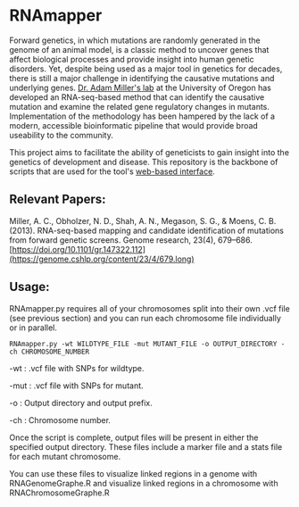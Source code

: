 # RNAmapper

Forward genetics, in which mutations are randomly generated in the genome of an animal model, is a classic method to uncover genes that affect biological processes and provide insight into human genetic disorders. Yet, despite being used as a major tool in genetics for decades, there is still a major challenge in identifying the causative mutations and underlying genes. [Dr. Adam Miller's lab](https://www.adammillerlab.com/) at the University of Oregon has developed an RNA-seq-based method that can identify the causative mutation and examine the related gene regulatory changes in mutants. Implementation of the methodology has been hampered by the lack of a modern, accessible bioinformatic pipeline that would provide broad useability to the community.

This project aims to facilitate the ability of geneticists to gain insight into the genetics of development and disease. This repository is the backbone of scripts that are used for the tool's [web-based interface](https://github.com/ramzymulla/RNAmApp).

## Relevant Papers:

Miller, A. C., Obholzer, N. D., Shah, A. N., Megason, S. G., & Moens, C. B. (2013). RNA-seq-based mapping and candidate identification of mutations from forward genetic screens. Genome research, 23(4), 679–686. [https://doi.org/10.1101/gr.147322.112](https://genome.cshlp.org/content/23/4/679.long)

## Usage:

RNAmapper.py requires all of your chromosomes split into their own .vcf file (see previous section) and you can run each chromosome file individually or in parallel.

`RNAmapper.py -wt WILDTYPE_FILE -mut MUTANT_FILE -o OUTPUT_DIRECTORY -ch CHROMOSOME_NUMBER`

-wt : .vcf file with SNPs for wildtype.

-mut : .vcf file with SNPs for mutant.

-o : Output directory and output prefix.

-ch : Chromosome number.

Once the script is complete, output files will be present in either the specified output directory. These files include a marker file and a stats file for each mutant chromosome.

You can use these files to visualize linked regions in a genome with RNAGenomeGraphe.R and visualize linked regions in a chromosome with RNAChromosomeGraphe.R
